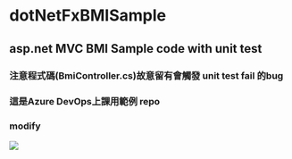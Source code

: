 # dotNetFxBMISample
## asp.net MVC BMI Sample code with unit test 

### 注意程式碼(BmiController.cs)故意留有會觸發 unit test fail 的bug
### 這是Azure DevOps上課用範例 repo
### modify
<img src='https://i.imgur.com/gQFsmD5.png' />
